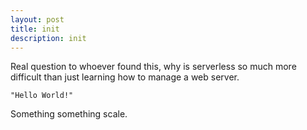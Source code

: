 ```yaml
---
layout: post
title: init
description: init 
---
```


Real question to whoever found this, why is serverless so much more difficult than just learning how to manage a web server.

```
"Hello World!"
```

Something something scale.
